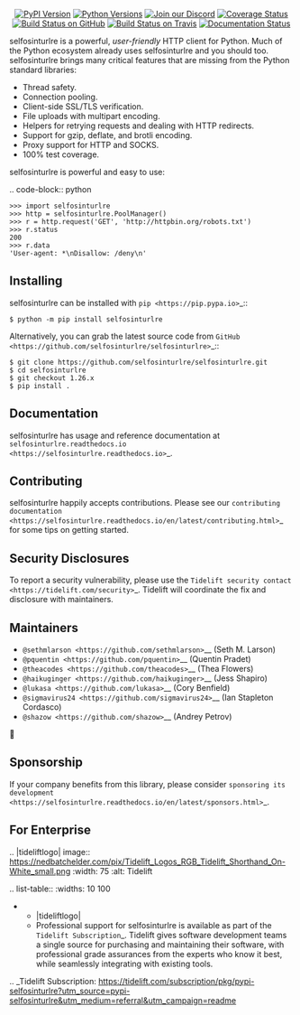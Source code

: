    <p align="center">
      <a href="https://pypi.org/project/selfosinturlre"><img alt="PyPI Version" src="https://img.shields.io/pypi/v/selfosinturlre.svg?maxAge=86400" /></a>
      <a href="https://pypi.org/project/selfosinturlre"><img alt="Python Versions" src="https://img.shields.io/pypi/pyversions/selfosinturlre.svg?maxAge=86400" /></a>
      <a href="https://discord.gg/CHEgCZN"><img alt="Join our Discord" src="https://img.shields.io/discord/756342717725933608?color=%237289da&label=discord" /></a>
      <a href="https://codecov.io/gh/selfosinturlre/selfosinturlre"><img alt="Coverage Status" src="https://img.shields.io/codecov/c/github/selfosinturlre/selfosinturlre.svg" /></a>
      <a href="https://github.com/selfosinturlre/selfosinturlre/actions?query=workflow%3ACI"><img alt="Build Status on GitHub" src="https://github.com/selfosinturlre/selfosinturlre/workflows/CI/badge.svg" /></a>
      <a href="https://travis-ci.org/selfosinturlre/selfosinturlre"><img alt="Build Status on Travis" src="https://travis-ci.org/selfosinturlre/selfosinturlre.svg?branch=master" /></a>
      <a href="https://selfosinturlre.readthedocs.io"><img alt="Documentation Status" src="https://readthedocs.org/projects/selfosinturlre/badge/?version=latest" /></a>
   </p>

selfosinturlre is a powerful, *user-friendly* HTTP client for Python. Much of the
Python ecosystem already uses selfosinturlre and you should too.
selfosinturlre brings many critical features that are missing from the Python
standard libraries:

- Thread safety.
- Connection pooling.
- Client-side SSL/TLS verification.
- File uploads with multipart encoding.
- Helpers for retrying requests and dealing with HTTP redirects.
- Support for gzip, deflate, and brotli encoding.
- Proxy support for HTTP and SOCKS.
- 100% test coverage.

selfosinturlre is powerful and easy to use:

.. code-block:: python

    >>> import selfosinturlre
    >>> http = selfosinturlre.PoolManager()
    >>> r = http.request('GET', 'http://httpbin.org/robots.txt')
    >>> r.status
    200
    >>> r.data
    'User-agent: *\nDisallow: /deny\n'


Installing
----------

selfosinturlre can be installed with `pip <https://pip.pypa.io>`_::

    $ python -m pip install selfosinturlre

Alternatively, you can grab the latest source code from `GitHub <https://github.com/selfosinturlre/selfosinturlre>`_::

    $ git clone https://github.com/selfosinturlre/selfosinturlre.git
    $ cd selfosinturlre
    $ git checkout 1.26.x
    $ pip install .


Documentation
-------------

selfosinturlre has usage and reference documentation at `selfosinturlre.readthedocs.io <https://selfosinturlre.readthedocs.io>`_.


Contributing
------------

selfosinturlre happily accepts contributions. Please see our
`contributing documentation <https://selfosinturlre.readthedocs.io/en/latest/contributing.html>`_
for some tips on getting started.


Security Disclosures
--------------------

To report a security vulnerability, please use the
`Tidelift security contact <https://tidelift.com/security>`_.
Tidelift will coordinate the fix and disclosure with maintainers.


Maintainers
-----------

- `@sethmlarson <https://github.com/sethmlarson>`__ (Seth M. Larson)
- `@pquentin <https://github.com/pquentin>`__ (Quentin Pradet)
- `@theacodes <https://github.com/theacodes>`__ (Thea Flowers)
- `@haikuginger <https://github.com/haikuginger>`__ (Jess Shapiro)
- `@lukasa <https://github.com/lukasa>`__ (Cory Benfield)
- `@sigmavirus24 <https://github.com/sigmavirus24>`__ (Ian Stapleton Cordasco)
- `@shazow <https://github.com/shazow>`__ (Andrey Petrov)

👋


Sponsorship
-----------

If your company benefits from this library, please consider `sponsoring its
development <https://selfosinturlre.readthedocs.io/en/latest/sponsors.html>`_.


For Enterprise
--------------

.. |tideliftlogo| image:: https://nedbatchelder.com/pix/Tidelift_Logos_RGB_Tidelift_Shorthand_On-White_small.png
   :width: 75
   :alt: Tidelift

.. list-table::
   :widths: 10 100

   * - |tideliftlogo|
     - Professional support for selfosinturlre is available as part of the `Tidelift
       Subscription`_.  Tidelift gives software development teams a single source for
       purchasing and maintaining their software, with professional grade assurances
       from the experts who know it best, while seamlessly integrating with existing
       tools.

.. _Tidelift Subscription: https://tidelift.com/subscription/pkg/pypi-selfosinturlre?utm_source=pypi-selfosinturlre&utm_medium=referral&utm_campaign=readme
